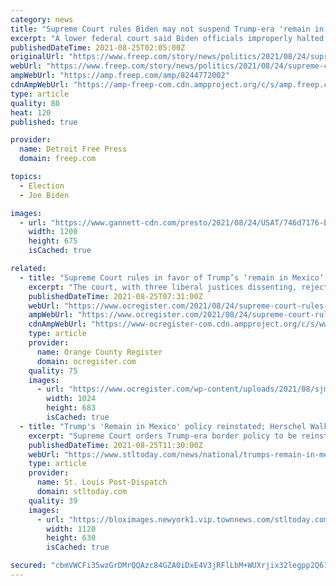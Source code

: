 ```yaml
---
category: news
title: "Supreme Court rules Biden may not suspend Trump-era 'remain in Mexico' policy for migrants"
excerpt: "A lower federal court said Biden officials improperly halted the Trump-era 'remain in Mexico' policy, which was intended to reduce immigration."
publishedDateTime: 2021-08-25T02:05:00Z
originalUrl: "https://www.freep.com/story/news/politics/2021/08/24/supreme-court-biden-may-not-halt-trump-era-remain-mexico-policy/8244772002/"
webUrl: "https://www.freep.com/story/news/politics/2021/08/24/supreme-court-biden-may-not-halt-trump-era-remain-mexico-policy/8244772002/"
ampWebUrl: "https://amp.freep.com/amp/8244772002"
cdnAmpWebUrl: "https://amp-freep-com.cdn.ampproject.org/c/s/amp.freep.com/amp/8244772002"
type: article
quality: 80
heat: 120
published: true

provider:
  name: Detroit Free Press
  domain: freep.com

topics:
  - Election
  - Joe Biden

images:
  - url: "https://www.gannett-cdn.com/presto/2021/08/24/USAT/746d7176-bffa-46c2-99b3-816182b82d0c-GTY_1329925284.jpg?auto=webp&crop=7917,4454,x0,y0&format=pjpg&width=1200"
    width: 1200
    height: 675
    isCached: true

related:
  - title: "Supreme Court rules in favor of Trump’s ‘remain in Mexico’ policy"
    excerpt: "The court, with three liberal justices dissenting, rejected the Biden administration’s effort to block a Texas-based judge’s ruling requiring the government to revive Trump’s"
    publishedDateTime: 2021-08-25T07:31:00Z
    webUrl: "https://www.ocregister.com/2021/08/24/supreme-court-rules-in-favor-of-remain-in-mexico-policy/"
    ampWebUrl: "https://www.ocregister.com/2021/08/24/supreme-court-rules-in-favor-of-remain-in-mexico-policy/amp/"
    cdnAmpWebUrl: "https://www-ocregister-com.cdn.ampproject.org/c/s/www.ocregister.com/2021/08/24/supreme-court-rules-in-favor-of-remain-in-mexico-policy/amp/"
    type: article
    provider:
      name: Orange County Register
      domain: ocregister.com
    quality: 75
    images:
      - url: "https://www.ocregister.com/wp-content/uploads/2021/08/sjm-ourt_15699.jpg-8a244-1_1040745497_73062567.jpg?w=1024&#038;h=683"
        width: 1024
        height: 683
        isCached: true
  - title: "Trump's 'Remain in Mexico' policy reinstated; Herschel Walker running for Senate; Kanye wants to be Ye"
    excerpt: "Supreme Court orders Trump-era border policy to be reinstated; former football star makes run at Senate; Kanye seeks name change. Here are this morning's headlines."
    publishedDateTime: 2021-08-25T11:30:00Z
    webUrl: "https://www.stltoday.com/news/national/trumps-remain-in-mexico-policy-reinstated-herschel-walker-running-for-senate-kanye-wants-to-be/article_aeb97edc-442f-510b-a651-8b38730433e5.html"
    type: article
    provider:
      name: St. Louis Post-Dispatch
      domain: stltoday.com
    quality: 39
    images:
      - url: "https://bloximages.newyork1.vip.townnews.com/stltoday.com/content/tncms/assets/v3/editorial/a/eb/aeb97edc-442f-510b-a651-8b38730433e5/6126217d8e137.preview.jpg?resize=1120%2C630"
        width: 1120
        height: 630
        isCached: true

secured: "cbmVWCFi35wzGrDMrQQAzc84GZA0iDxE4V3jRFlLbM+WUXrjix32legpp2Q61ELXG8OjOqZaqVuR9Rt3+5meaaSjP/CJgGw2LVx7D26RuZfJNEGdT3tiNWg39fEUts0E7NhajDbwlt+cH5lUAJeIeDo65L+VgHIVHxFgtvxzOgPFjzeyhZ8+re/AnBAocaTe9jZ8LKyOza+DEhCNwucQnxdzJ0l0jIgOCdwGqHHHehqamlAWyIctmqr/zTFTeFHrOrDTmeUg6l6MoobJyK7n4k7R786u5CDQJLJT8J45p40AD68XAUWv7/WxZLmQNHI36kldwhaZ0UJVWgw6EdvChLY9kilegb8g8DHRKLrEHxw=;xZX0+nMnlSUNJQPnltb55A=="
---
```


